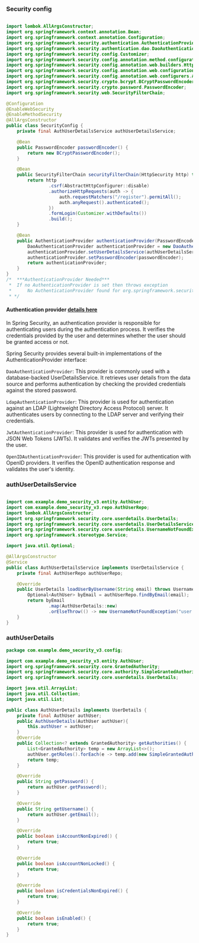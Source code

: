 ### Security config

```java

import lombok.AllArgsConstructor;
import org.springframework.context.annotation.Bean;
import org.springframework.context.annotation.Configuration;
import org.springframework.security.authentication.AuthenticationProvider;
import org.springframework.security.authentication.dao.DaoAuthenticationProvider;
import org.springframework.security.config.Customizer;
import org.springframework.security.config.annotation.method.configuration.EnableMethodSecurity;
import org.springframework.security.config.annotation.web.builders.HttpSecurity;
import org.springframework.security.config.annotation.web.configuration.EnableWebSecurity;
import org.springframework.security.config.annotation.web.configurers.AbstractHttpConfigurer;
import org.springframework.security.crypto.bcrypt.BCryptPasswordEncoder;
import org.springframework.security.crypto.password.PasswordEncoder;
import org.springframework.security.web.SecurityFilterChain;

@Configuration
@EnableWebSecurity
@EnableMethodSecurity
@AllArgsConstructor
public class SecurityConfig {
    private final AuthUserDetailsService authUserDetailsService;

    @Bean
    public PasswordEncoder passwordEncoder() {
        return new BCryptPasswordEncoder();
    }

    @Bean
    public SecurityFilterChain securityFilterChain(HttpSecurity http) throws Exception {
        return http
                .csrf(AbstractHttpConfigurer::disable)
                .authorizeHttpRequests(auth -> {
                    auth.requestMatchers("/register").permitAll();
                    auth.anyRequest().authenticated();
                })
                .formLogin(Customizer.withDefaults())
                .build();
    }

    @Bean
    public AuthenticationProvider authenticationProvider(PasswordEncoder passwordEncoder) {
        DaoAuthenticationProvider authenticationProvider = new DaoAuthenticationProvider();
        authenticationProvider.setUserDetailsService(authUserDetailsService);
        authenticationProvider.setPasswordEncoder(passwordEncoder);
        return authenticationProvider;
    }
}
/*  ***AuthenticationProvider Needed***
 *  If no AuthenticationProvider is set then throws exception
 *      No AuthenticationProvider found for org.springframework.security.authentication.UsernamePasswordAuthenticationToken
 * */
```

#### Authentication provider [details here](https://www.baeldung.com/spring-security-authentication-provider)
In Spring Security, an authentication provider is responsible for authenticating users during the authentication process. It verifies the credentials provided by the user and determines whether the user should be granted access or not.

Spring Security provides several built-in implementations of the AuthenticationProvider interface:

`DaoAuthenticationProvider`: This provider is commonly used with a database-backed UserDetailsService. It retrieves user details from the data source and performs authentication by checking the provided credentials against the stored password.

`LdapAuthenticationProvider`: This provider is used for authentication against an LDAP (Lightweight Directory Access Protocol) server. It authenticates users by connecting to the LDAP server and verifying their credentials.

`JwtAuthenticationProvider`: This provider is used for authentication with JSON Web Tokens (JWTs). It validates and verifies the JWTs presented by the user.

`OpenIDAuthenticationProvider`: This provider is used for authentication with OpenID providers. It verifies the OpenID authentication response and validates the user's identity.

### authUserDetailsService

```java

import com.example.demo_security_v3.entity.AuthUser;
import com.example.demo_security_v3.repo.AuthUserRepo;
import lombok.AllArgsConstructor;
import org.springframework.security.core.userdetails.UserDetails;
import org.springframework.security.core.userdetails.UserDetailsService;
import org.springframework.security.core.userdetails.UsernameNotFoundException;
import org.springframework.stereotype.Service;

import java.util.Optional;

@AllArgsConstructor
@Service
public class AuthUserDetailsService implements UserDetailsService {
    private final AuthUserRepo authUserRepo;

    @Override
    public UserDetails loadUserByUsername(String email) throws UsernameNotFoundException {
        Optional<AuthUser> byEmail = authUserRepo.findByEmail(email);
        return byEmail
                .map(AuthUserDetails::new)
                .orElseThrow(() -> new UsernameNotFoundException("user not found or email" + email));
    }
}

```

### authUserDetails

```java
package com.example.demo_security_v3.config;

import com.example.demo_security_v3.entity.AuthUser;
import org.springframework.security.core.GrantedAuthority;
import org.springframework.security.core.authority.SimpleGrantedAuthority;
import org.springframework.security.core.userdetails.UserDetails;

import java.util.ArrayList;
import java.util.Collection;
import java.util.List;

public class AuthUserDetails implements UserDetails {
    private final AuthUser authUser;
    public AuthUserDetails(AuthUser authUser){
        this.authUser = authUser;
    }
    @Override
    public Collection<? extends GrantedAuthority> getAuthorities() {
        List<GrantedAuthority> temp = new ArrayList<>();
        authUser.getRoles().forEach(e -> temp.add(new SimpleGrantedAuthority(e.getRole())));
        return temp;
    }

    @Override
    public String getPassword() {
        return authUser.getPassword();
    }

    @Override
    public String getUsername() {
        return authUser.getEmail();
    }

    @Override
    public boolean isAccountNonExpired() {
        return true;
    }

    @Override
    public boolean isAccountNonLocked() {
        return true;
    }

    @Override
    public boolean isCredentialsNonExpired() {
        return true;
    }

    @Override
    public boolean isEnabled() {
        return true;
    }
}

```
